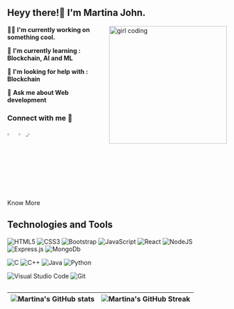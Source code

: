 <h2>Heyy there!👋
I'm Martina John. </h2>
<img src="https://media.giphy.com/media/dWxO36Jzd6bTSt5dIY/giphy.gif" alt="girl coding" align="right" width="270">

👩‍💻 **I'm currently working on something cool.**

🧠 **I'm currently learning : Blockchain, AI and ML**

🤔 **I'm looking for help with : Blockchain**

💬 **Ask me about Web development**

<h3>Connect with me 🤝</h3>

[<img src="https://img.icons8.com/color/48/000000/linkedin.png" width="3.5%" target="_blank"/>](https://www.linkedin.com/in/martinajohn/)  &nbsp;<a href="mailto:martina07j@gmail.com"><img src="https://img.icons8.com/fluent/48/000000/gmail.png" width="3.5%" target="_blank"/>  [<img src="https://img.icons8.com/fluent/48/000000/instagram-new.png" width="3.5%" target="_blank"/>](https://www.instagram.com/martina.john_/)  &nbsp;

<summary>Know More</summary>

## Technologies and Tools

![HTML5](https://img.shields.io/badge/html5-%23E34F26.svg?style=for-the-badge&logo=html5&logoColor=white)
![CSS3](https://img.shields.io/badge/css3-%231572B6.svg?style=for-the-badge&logo=css3&logoColor=white)
![Bootstrap](https://img.shields.io/badge/bootstrap-%23563D7C.svg?style=for-the-badge&logo=bootstrap&logoColor=white)
![JavaScript](https://img.shields.io/badge/javascript-%23323330.svg?style=for-the-badge&logo=javascript&logoColor=%23F7DF1E)
![React](https://img.shields.io/badge/react-%2320232a.svg?style=for-the-badge&logo=react&logoColor=%2361DAFB)
![NodeJS](https://img.shields.io/badge/node.js-6DA55F?style=for-the-badge&logo=node.js&logoColor=white)
![Express.js](https://img.shields.io/badge/express.js-%23404d59.svg?style=for-the-badge&logo=express&logoColor=%2361DAFB)
![MongoDb](https://img.shields.io/badge/mongodb-0.svg?style=for-the-badge&logo=mongodb&logoColor=white)
  
![C](https://img.shields.io/badge/c-%2300599C.svg?style=for-the-badge&logo=c&logoColor=white)
![C++](https://img.shields.io/badge/c++-%2300599C.svg?style=for-the-badge&logo=c%2B%2B&logoColor=white)
![Java](https://img.shields.io/badge/java-%23ED8B00.svg?style=for-the-badge&logo=java&logoColor=white)
![Python](https://img.shields.io/badge/python-3670A0?style=for-the-badge&logo=python&logoColor=ffdd54)

![Visual Studio Code](https://img.shields.io/badge/Visual%20Studio%20Code-0078d7.svg?style=for-the-badge&logo=visual-studio-code&logoColor=white)
![Git](https://img.shields.io/badge/git-%23F05033.svg?style=for-the-badge&logo=git&logoColor=white)
## 
 | ![Martina's GitHub stats](https://github-readme-stats.vercel.app/api?username=martinajohn&show_icons=true&theme=radical&count_private=true&hide_title=true&include_all_commits=true) | ![Martina's GitHub Streak](https://github-readme-streak-stats.herokuapp.com/?user=martinajohn&theme=radical) |
 | :---: | :---: |
 
